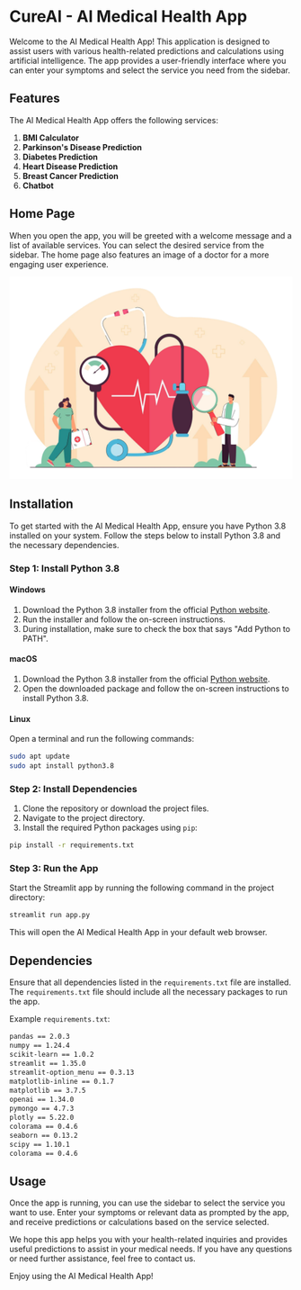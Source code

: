 # CureAI - AI Medical Health App 

Welcome to the AI Medical Health App! This application is designed to assist users with various health-related predictions and calculations using artificial intelligence. The app provides a user-friendly interface where you can enter your symptoms and select the service you need from the sidebar.

## Features

The AI Medical Health App offers the following services:

1. **BMI Calculator**
2. **Parkinson's Disease Prediction**
3. **Diabetes Prediction**
4. **Heart Disease Prediction**
5. **Breast Cancer Prediction**
6. **Chatbot**

## Home Page

When you open the app, you will be greeted with a welcome message and a list of available services. You can select the desired service from the sidebar. The home page also features an image of a doctor for a more engaging user experience.

![Doctor](assets/doctor.png)

## Installation

To get started with the AI Medical Health App, ensure you have Python 3.8 installed on your system. Follow the steps below to install Python 3.8 and the necessary dependencies.

### Step 1: Install Python 3.8

#### Windows

1. Download the Python 3.8 installer from the official [Python website](https://www.python.org/downloads/release/python-380/).
2. Run the installer and follow the on-screen instructions.
3. During installation, make sure to check the box that says "Add Python to PATH".

#### macOS

1. Download the Python 3.8 installer from the official [Python website](https://www.python.org/downloads/release/python-380/).
2. Open the downloaded package and follow the on-screen instructions to install Python 3.8.

#### Linux

Open a terminal and run the following commands:

```bash
sudo apt update
sudo apt install python3.8
```

### Step 2: Install Dependencies

1. Clone the repository or download the project files.
2. Navigate to the project directory.
3. Install the required Python packages using `pip`:

```bash
pip install -r requirements.txt
```

### Step 3: Run the App

Start the Streamlit app by running the following command in the project directory:

```bash
streamlit run app.py
```

This will open the AI Medical Health App in your default web browser.

## Dependencies

Ensure that all dependencies listed in the `requirements.txt` file are installed. The `requirements.txt` file should include all the necessary packages to run the app.

Example `requirements.txt`:

```
pandas == 2.0.3
numpy == 1.24.4
scikit-learn == 1.0.2
streamlit == 1.35.0
streamlit-option_menu == 0.3.13
matplotlib-inline == 0.1.7
matplotlib == 3.7.5
openai == 1.34.0
pymongo == 4.7.3
plotly == 5.22.0
colorama == 0.4.6
seaborn == 0.13.2
scipy == 1.10.1
colorama == 0.4.6
```

## Usage

Once the app is running, you can use the sidebar to select the service you want to use. Enter your symptoms or relevant data as prompted by the app, and receive predictions or calculations based on the service selected.

We hope this app helps you with your health-related inquiries and provides useful predictions to assist in your medical needs. If you have any questions or need further assistance, feel free to contact us.

Enjoy using the AI Medical Health App!